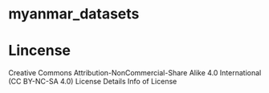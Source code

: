 # myanmar_datasets

# Lincense
Creative Commons Attribution-NonCommercial-Share Alike 4.0 International (CC BY-NC-SA 4.0) License
Details Info of License

